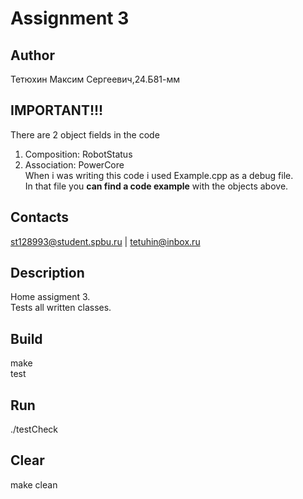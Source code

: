 # Assignment 3
## Author
Тетюхин Максим Сергеевич,24.Б81-мм
## IMPORTANT!!!
There are 2 object fields in the code
1) Composition: RobotStatus
2) Association: PowerCore\
When i was writing this code i used Example.cpp as a debug file.\
In that file you **can find a code example** with the objects above.
## Contacts
st128993@student.spbu.ru | tetuhin@inbox.ru
## Description
Home assigment 3.\
Tests all written classes.
## Build
make\
test
## Run
./testCheck
## Clear
make clean

